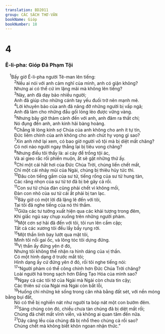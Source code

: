 ```yaml
---
translation: BD2011
group: CÁC SÁCH THƠ-VĂN
bookName: Gióp 
bookNumber: 18
---
```


<div class="title"><h1>4</h1><h3>Ê-li-pha: Gióp Ðã Phạm Tội</h3></div>
<span class="verse giop_4_1"> <sup>1</sup>Bấy giờ Ê-li-pha người Tê-man lên tiếng:<br/></span>
<span class="verse giop_4_2">  <sup>2</sup>Nếu ai nói với anh cảm nghĩ của mình, anh có giận không?<br/>  Nhưng ai có thể cứ im lặng mãi mà không lên tiếng?<br/></span>
<span class="verse giop_4_3">  <sup>3</sup>Này, anh đã dạy bảo nhiều người;<br/>  Anh đã giúp cho những cánh tay yếu đuối trở nên mạnh mẽ.<br/></span>
<span class="verse giop_4_4">  <sup>4</sup>Lời khuyên bảo của anh đã nâng đỡ những người bị vấp ngã;<br/>  Anh đã làm cho những đầu gối lỏng lẻo được vững vàng.<br/></span>
<span class="verse giop_4_5">  <sup>5</sup>Nhưng bây giờ thảm cảnh đến với anh, anh đâm ra thất chí;<br/>  Nó đụng đến anh, anh kinh hãi bàng hoàng.<br/></span>
<span class="verse giop_4_6">  <sup>6</sup>Chẳng lẽ lòng kính sợ Chúa của anh không cho anh ít tự tín,<br/>  Ðức liêm chính của anh không cho anh chút hy vọng gì sao?<br/></span>
<span class="verse giop_4_7">  <sup>7</sup>Xin anh nhớ lại xem, có bao giờ người vô tội mà bị diệt mất chăng?<br/>  Có nơi nào người ngay thẳng lại bị tiêu vong chăng?<br/></span>
<span class="verse giop_4_8">  <sup>8</sup>Nhưng điều tôi thấy là: ai cày để trồng tội ác,<br/>  Và ai gieo rắc rối phiền muộn, ắt sẽ gặt những thứ ấy.<br/></span>
<span class="verse giop_4_9">  <sup>9</sup>Chỉ một cái hắt hơi của Ðức Chúa Trời, chúng liền chết mất,<br/>  Chỉ một cái nhảy mũi của Ngài, chúng bị thiêu hủy tức thì.<br/></span>
<span class="verse giop_4_10">  <sup>10</sup>Ðâu còn tiếng gầm của sư tử, tiếng rống của sư tử hung tàn,<br/>  Các răng nhọn của sư tử tơ đã bị bẻ gãy cả rồi.<br/></span>
<span class="verse giop_4_11">  <sup>11</sup>Con sư tử chúa đàn cũng phải chết vì không mồi,<br/>  Ðàn con nhỏ của sư tử cái ắt phải bị tan lạc.<br/></span>
<span class="verse giop_4_12">  <sup>12</sup>Bây giờ có một lời đã lặng lẽ đến với tôi,<br/>  Tai tôi đã nghe tiếng của nó thì thầm.<br/></span>
<span class="verse giop_4_13">  <sup>13</sup>Giữa các tư tưởng xuất hiện qua các khải tượng trong đêm,<br/>  Khi giấc ngủ say chụp xuống trên những người phàm.<br/></span>
<span class="verse giop_4_14">  <sup>14</sup>Một cơn sợ hãi đã đến với tôi, tôi run lên cầm cập;<br/>  Tất cả các xương tôi đều lẩy bẩy rụng rời.<br/></span>
<span class="verse giop_4_15">  <sup>15</sup>Một thần linh bay lướt qua mặt tôi,<br/>  Mình tôi nổi gai ốc, và lông tóc tôi dựng đứng.<br/></span>
<span class="verse giop_4_16">  <sup>16</sup>Vị thần ấy đứng yên ở đó,<br/>  Nhưng tôi không thể nhận ra hình dáng của vị thần.<br/>  Có một hình dạng ở trước mắt tôi;<br/>  Hình dạng ấy cứ đứng yên ở đó, rồi tôi nghe tiếng nói:<br/></span>
<span class="verse giop_4_17">  <sup>17</sup>“Người phàm có thể công chính hơn Ðức Chúa Trời chăng?<br/>  Loài người há trong sạch hơn Ðấng Tạo Hóa của mình sao?<br/></span>
<span class="verse giop_4_18">  <sup>18</sup>Ngay cả các tôi tớ của Ngài mà Ngài còn chưa tin cậy;<br/>  Các thiên sứ của Ngài mà Ngài còn bắt lỗi,<br/></span>
<span class="verse giop_4_19">  <sup>19</sup>Huống chi những kẻ sống trong căn nhà bằng đất sét, với nền móng bằng bụi đất, <br/>  Nó có thể bị nghiền nát như người ta bóp nát một con bướm đêm.<br/></span>
<span class="verse giop_4_20">  <sup>20</sup>Sáng chúng còn đó, chiều chưa tàn chúng đã bị diệt mất rồi;<br/>  Chúng đã chết mất vĩnh viễn, và không ai quan tâm đến nữa.<br/></span>
<span class="verse giop_4_21">  <sup>21</sup>Dây căng lều của chúng đã bị nhổ theo chúng cả rồi sao?<br/>  Chúng chết mà không biết khôn ngoan nhận thức.”<br/></span>
